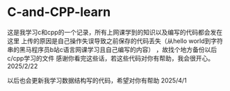 # C-and-CPP-learn
这是我学习c和cpp的一个记录，所有上网课学到的知识以及编写的代码都会发在这里
上传的原因是自己操作失误导致之前保存的代码丢失（从hello world到字符串的黑马程序员b站c语言网课学习且自己编写的内容） ，故找个地方备份以后c/cpp学习的文件
感谢你看完这些话，若这些代码对你有帮助，我会很开心。
2025/2/22

以后也会更新我学习数据结构写的代码，希望对你有帮助
2025/4/1
